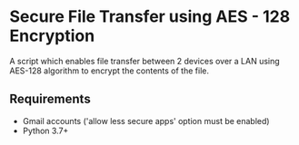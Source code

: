 # Secure File Transfer using AES - 128 Encryption

A script which enables file transfer between 2 devices over a LAN using AES-128 algorithm to encrypt the contents of the file.


## Requirements

- Gmail accounts ('allow less secure apps' option must be enabled)
- Python 3.7+

